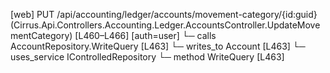 [web] PUT /api/accounting/ledger/accounts/movement-category/{id:guid}  (Cirrus.Api.Controllers.Accounting.Ledger.AccountsController.UpdateMovementCategory)  [L460–L466] [auth=user]
  └─ calls AccountRepository.WriteQuery [L463]
  └─ writes_to Account [L463]
  └─ uses_service IControlledRepository<Account>
    └─ method WriteQuery [L463]

